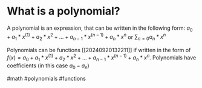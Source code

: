 # What is a polynomial?
A polynomial is an expression, that can be written in the following form: 
$a_0 + a_1 * x^{(1)} + a_2 * x^2 + … + a_{n-1} * x^{(n-1)} + a_n * x^n$ or
$\sum_{n=0} a_n*x^n$

Polynomials can be functions [[20240920132211]] if written in the form of $f(x)=a_0 + a_1 * x^{(1)} + a_2 * x^2 + … + a_{n-1} * x^{(n-1)} + a_n * x^n$.
Polynomials have coefficients (in this case $a_0 - a_n$)

#math #polynomials #functions